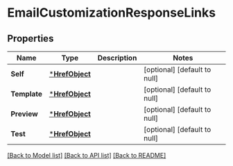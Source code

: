 # EmailCustomizationResponseLinks

## Properties
Name | Type | Description | Notes
------------ | ------------- | ------------- | -------------
**Self** | [***HrefObject**](HrefObject.md) |  | [optional] [default to null]
**Template** | [***HrefObject**](HrefObject.md) |  | [optional] [default to null]
**Preview** | [***HrefObject**](HrefObject.md) |  | [optional] [default to null]
**Test** | [***HrefObject**](HrefObject.md) |  | [optional] [default to null]

[[Back to Model list]](../README.md#documentation-for-models) [[Back to API list]](../README.md#documentation-for-api-endpoints) [[Back to README]](../README.md)

